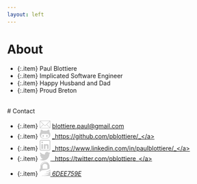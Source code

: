 ```yaml
---
layout: left
---
```


# About

  - {:.item} Paul Blottiere
  - {:.item} Implicated Software Engineer
  - {:.item} Happy Husband and Dad
  - {:.item} Proud Breton

<br/>
# Contact

  - {:.item} <img src="mail.png" alt="alt text" width="25px"> blottiere.paul@gmail.com
  - {:.item} <img src="github.png" alt="alt text" width="25px"> <a href="https:/github.com/pblottiere/"> _https://github.com/pblottiere/_</a>
  - {:.item} <img src="in.png" alt="alt text" width="25px"> <a href="https://www.linkedin.com/in/paulblottiere/"> _https://www.linkedin.com/in/paulblottiere/_</a>
  - {:.item} <img src="twitter.png" alt="alt text" width="25px"><a href="https://twitter.com/pblottiere"> _https://twitter.com/pblottiere_</a>
  - {:.item} <img src="gpg.png" alt="alt text" width="25px"><a href="gpg_public.asc"> _6DEE759E_</a>
